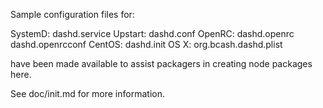 Sample configuration files for:

SystemD: dashd.service
Upstart: dashd.conf
OpenRC:  dashd.openrc
         dashd.openrcconf
CentOS:  dashd.init
OS X:    org.bcash.dashd.plist

have been made available to assist packagers in creating node packages here.

See doc/init.md for more information.

